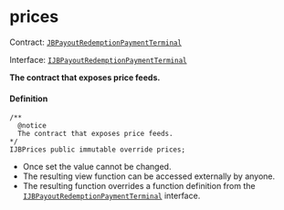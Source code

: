 # prices

Contract: [`JBPayoutRedemptionPaymentTerminal`](/dev/deprecated/v3/or-payment-terminals/or-abstract/jbpayoutredemptionpaymentterminal/README.md)​‌

Interface: [`IJBPayoutRedemptionPaymentTerminal`](/dev/deprecated/v3/interfaces/ijbpayoutredemptionpaymentterminal)

**The contract that exposes price feeds.**

#### Definition

```
/**
  @notice
  The contract that exposes price feeds.
*/
IJBPrices public immutable override prices;
```

* Once set the value cannot be changed.
* The resulting view function can be accessed externally by anyone.
* The resulting function overrides a function definition from the [`IJBPayoutRedemptionPaymentTerminal`](/dev/deprecated/v3/interfaces/ijbpayoutredemptionpaymentterminal) interface.
